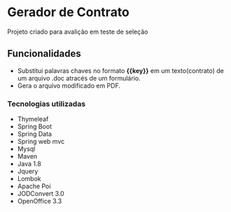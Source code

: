 # Gerador de Contrato
Projeto criado para avalição em teste de seleção
## Funcionalidades
 -  Substitui palavras chaves no formato __{{key}}__ em um texto(contrato) de um arquivo .doc atracés de um formulário.
 -  Gera o arquivo modificado em PDF.


### Tecnologias utilizadas
 * Thymeleaf 
 * Spring Boot
 * Spring Data
 * Spring web mvc
 * Mysql
 * Maven
 * Java 1.8
 * Jquery
 * Lombok
 * Apache Poi
 * JODConvert 3.0
 * OpenOffice 3.3


